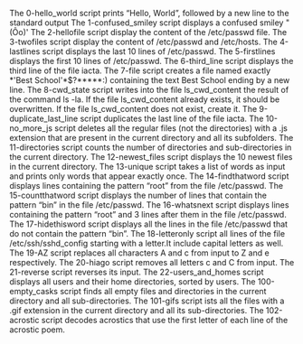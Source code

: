 The 0-hello_world script prints “Hello, World”, followed by a new line to the standard output
The 1-confused_smiley script displays a confused smiley "(Ôo)'
The 2-hellofile script display the content of the /etc/passwd file.
The 3-twofiles script display  the content of /etc/passwd and /etc/hosts.
The 4-lastlines script displays the last 10 lines of /etc/passwd.
The 5-firstlines displays  the first 10 lines of /etc/passwd.
The 6-third_line script displays the third line of the file iacta.
The 7-file script  creates a file named exactly \*\'Best School\'\*$\?\*\*\*\*\*:) containing the text Best School ending by a new line.
The 8-cwd_state script writes into the file ls_cwd_content the result of the command ls -la. If the file ls_cwd_content already exists, it should be overwritten. If the file ls_cwd_content does not exist, create it.
The 9-duplicate_last_line script duplicates the last line of the file iacta.
The 10-no_more_js script  deletes all the regular files (not the directories) with a .js extension that are present in the current directory and all its subfolders.
The  11-directories script counts the number of directories and sub-directories in the current directory.
The 12-newest_files script displays the 10 newest files in the current directory.
The 13-unique script takes a list of words as input and prints only words that appear exactly once.
The 14-findthatword script displays lines containing the pattern “root” from the file /etc/passwd.
The 15-countthatword script displays the number of lines that contain the pattern “bin” in the file /etc/passwd.
The 16-whatsnext script displays lines containing the pattern “root” and 3 lines after them in the file /etc/passwd.
The 17-hidethisword script displays all the lines in the file /etc/passwd that do not contain the pattern “bin”.
The 18-letteronly script all lines of the file /etc/ssh/sshd_config starting with a letter.It include capital letters as well.
The 19-AZ script replaces all characters A and c from input to Z and e respectively.
The 20-hiago  script removes all letters c and C from input.
The 21-reverse script  reverses its input.
The 22-users_and_homes script displays all users and their home directories, sorted by users.
The 100-empty_casks script  finds all empty files and directories in the current directory and all sub-directories.
The 101-gifs  script ists all the files with a .gif extension in the current directory and all its sub-directories.
The 102-acrostic script  decodes acrostics that use the first letter of each line of the acrostic poem.
